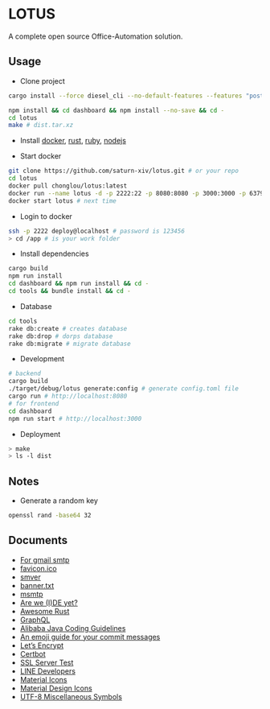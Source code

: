 # LOTUS

A complete open source Office-Automation solution.

## Usage

-   Clone project

```bash
cargo install --force diesel_cli --no-default-features --features "postgres mysql"

npm install && cd dashboard && npm install --no-save && cd -
cd lotus
make # dist.tar.xz
```

-   Install [docker](doc/DOCKER.md), [rust](doc/RUST.md), [ruby](doc/RUBY.md), [nodejs](doc/NODEJS.md)

-   Start docker

```bash
git clone https://github.com/saturn-xiv/lotus.git # or your repo
cd lotus
docker pull chonglou/lotus:latest
docker run --name lotus -d -p 2222:22 -p 8080:8080 -p 3000:3000 -p 6379:6379 -p 5432:5432 -p 3306:3306 -p 5672:5672 -p 15672:15672 -v "$(pwd)":/app chonglou/lotus:latest # ONLY FOR FIRST TIME
docker start lotus # next time
```

-   Login to docker

```bash
ssh -p 2222 deploy@localhost # password is 123456
> cd /app # is your work folder
```

-   Install dependencies

```bash
cargo build
npm run install
cd dashboard && npm run install && cd -
cd tools && bundle install && cd -
```

-   Database

```bash
cd tools
rake db:create # creates database
rake db:drop # dorps database
rake db:migrate # migrate database
```

-   Development

```bash
# backend
cargo build
./target/debug/lotus generate:config # generate config.toml file
cargo run # http://localhost:8080
# for frontend
cd dashboard
npm run start # http://localhost:3000
```

-   Deployment

```bash
> make
> ls -l dist
```

## Notes

-   Generate a random key

```bash
openssl rand -base64 32
```

## Documents

-   [For gmail smtp](http://stackoverflow.com/questions/20337040/gmail-smtp-debug-error-please-log-in-via-your-web-browser)
-   [favicon.ico](http://icoconvert.com/)
-   [smver](http://semver.org/)
-   [banner.txt](http://patorjk.com/software/taag/)
-   [msmtp](https://wiki.archlinux.org/index.php/msmtp)
-   [Are we (I)DE yet?](https://areweideyet.com/)
-   [Awesome Rust](https://github.com/rust-unofficial/awesome-rust)
-   [GraphQL](https://graphql.org/learn/)
-   [Alibaba Java Coding Guidelines](https://github.com/alibaba/p3c)
-   [An emoji guide for your commit messages](https://gitmoji.carloscuesta.me/)
-   [Let’s Encrypt](https://letsencrypt.org/)
-   [Certbot](https://certbot.eff.org/)
-   [SSL Server Test](https://www.ssllabs.com/ssltest/index.html)
-   [LINE Developers](https://developers.line.me/en/)
-   [Material Icons](https://material.io/tools/icons/?style=baseline)
-   [Material Design Icons](https://materialdesignicons.com/)
-   [UTF-8 Miscellaneous Symbols](https://www.w3schools.com/charsets/ref_utf_misc_symbols.asp)
